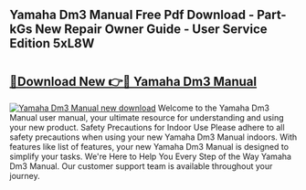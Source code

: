 ## Yamaha Dm3 Manual Free Pdf Download - Part-kGs New Repair Owner Guide - User Service Edition 5xL8W

# <h2><a href="http://cf16447.oget.top/?id=Yamaha+Dm3+Manual">🔗Download New 👉🔴 Yamaha Dm3 Manual</a></h2>

[![Yamaha Dm3 Manual new download](https://i.imgur.com/5g1atiW.png)](http://cf16447.oget.top/?id=Yamaha+Dm3+Manual)
Welcome to the Yamaha Dm3 Manual user manual, your ultimate resource for understanding and using your new product. Safety Precautions for Indoor Use Please adhere to all safety precautions when using your new Yamaha Dm3 Manual indoors. With features like list of features, your new Yamaha Dm3 Manual is designed to simplify your tasks. We're Here to Help You Every Step of the Way Yamaha Dm3 Manual. Our customer support team is available throughout your journey.
